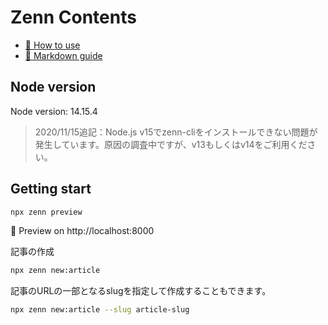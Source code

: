 # Zenn Contents

* [📘 How to use](https://zenn.dev/zenn/articles/zenn-cli-guide)
* [📘 Markdown guide](https://zenn.dev/zenn/articles/markdown-guide)
## Node version

Node version: 14.15.4

> 2020/11/15追記：Node.js v15でzenn-cliをインストールできない問題が発生しています。原因の調査中ですが、v13もしくはv14をご利用ください。

## Getting start

```sh
npx zenn preview
```

👀 Preview on http://localhost:8000

記事の作成

```sh
npx zenn new:article
```

記事のURLの一部となるslugを指定して作成することもできます。

```sh
npx zenn new:article --slug article-slug
```
